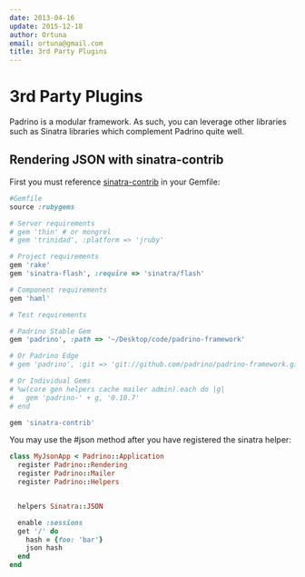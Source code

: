 ```yaml
---
date: 2013-04-16
update: 2015-12-18
author: Ortuna
email: ortuna@gmail.com
title: 3rd Party Plugins
---
```


# 3rd Party Plugins

Padrino is a modular framework. As such, you can leverage other libraries such as Sinatra libraries which
complement Padrino quite well.


## Rendering JSON with sinatra-contrib

First you must reference [sinatra-contrib](https://github.com/sinatra/sinatra-contrib) in your Gemfile:


~~~ ruby
#Gemfile
source :rubygems

# Server requirements
# gem 'thin' # or mongrel
# gem 'trinidad', :platform => 'jruby'

# Project requirements
gem 'rake'
gem 'sinatra-flash', :require => 'sinatra/flash'

# Component requirements
gem 'haml'

# Test requirements

# Padrino Stable Gem
gem 'padrino', :path => '~/Desktop/code/padrino-framework'

# Or Padrino Edge
# gem 'padrino', :git => 'git://github.com/padrino/padrino-framework.git'

# Or Individual Gems
# %w(core gen helpers cache mailer admin).each do |g|
#   gem 'padrino-' + g, '0.10.7'
# end

gem 'sinatra-contrib'
~~~


You may use the #json method after you have registered the sinatra helper:


~~~ ruby
class MyJsonApp < Padrino::Application
  register Padrino::Rendering
  register Padrino::Mailer
  register Padrino::Helpers


  helpers Sinatra::JSON

  enable :sessions
  get '/' do
    hash = {foo: 'bar'}
    json hash
  end
end
~~~

